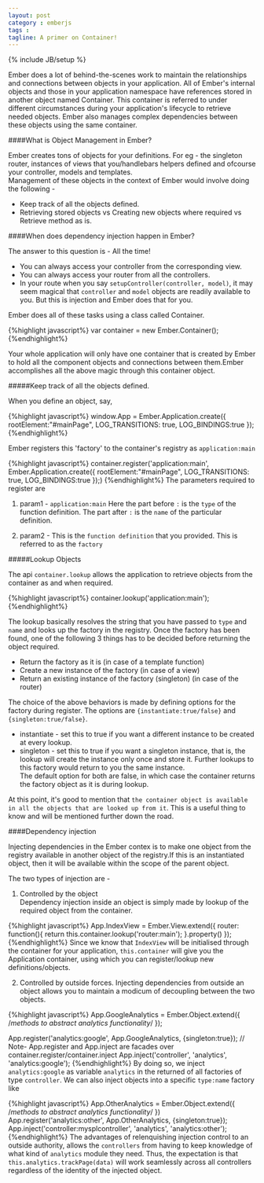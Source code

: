 ```yaml
---
layout: post
category : emberjs
tags :
tagline: A primer on Container!
---
```


{% include JB/setup %}

Ember does a lot of behind-the-scenes work to maintain the relationships and connections between objects in your application. All of Ember's internal objects and those in your application namespace have references stored in another object named Container. This container is referred to under different circumstances during your application's lifecycle to retrieve needed objects. Ember also manages complex dependencies between these objects using the same container.


####What is Object Management in Ember?

Ember creates tons of objects for your definitions. For eg - the singleton router, instances of views that you/handlebars helpers defined and ofcourse your controller, models and templates.  
Management of these objects in the context of Ember would involve doing the following -  

* Keep track of all the objects defined.
* Retrieving stored objects vs Creating new objects where required vs Retrieve method as is.  

####When does dependency injection happen in Ember?  

The answer to this question is - All the time!  

* You can always access your controller from the corresponding view.
* You can always access your router from all the controllers.
* In your route when you say `setupController(controller, model)`, it may seem magical that `controller` and `model` objects are readily available to you. But this is injection and Ember does that for you.  

Ember does all of these tasks using a class called Container.

{%highlight javascript%}
var container = new Ember.Container();
{%endhighlight%}

Your whole application will only have one container that is created by Ember to hold all the component objects and connections between them.Ember accomplishes all the above magic through this container object. 

#####Keep track of all the objects defined.

When you define an object, say,    

{%highlight javascript%}
window.App = Ember.Application.create({
	rootElement:"#mainPage",
	LOG_TRANSITIONS: true,
	LOG_BINDINGS:true
});
{%endhighlight%}

Ember registers this 'factory' to the container's registry as `application:main`

{%highlight javascript%}
container.register('application:main', Ember.Application.create({
	rootElement:"#mainPage",
	LOG_TRANSITIONS: true,
	LOG_BINDINGS:true
});)
{%endhighlight%}
The parameters required to register are  

1. param1 - `application:main`
	Here the part before `:` is the `type` of the function definition.
	The part after `:` is the `name` of the particular definition.

2. param2 - This is the `function definition` that you provided. This is referred to as the `factory`  

#####Lookup Objects

The api `container.lookup` allows the application to retrieve objects from the container as and when required.  

{%highlight javascript%}
container.lookup('application:main');
{%endhighlight%}

The lookup basically resolves the string that you have passed to `type` and `name` and looks up the factory in the registry. Once the factory has been found, one of the following 3 things has to be decided before returning the object required.  

* Return the factory as it is (in case of a template function)
* Create a new instance of the factory (in case of a view)
* Return an existing instance of the factory (singleton) (in case of the router)

The choice of the above behaviors is made by defining options for the factory during register. The options are 
`{instantiate:true/false}` and `{singleton:true/false}`.  

* instantiate - set this to true if you want a different instance to be created at every lookup.
* singleton - set this to true if you want a singleton instance, that is, the lookup will create the instance only once and store it. Further lookups to this factory would return to you the same instance.  
The default option for both are false, in which case the container returns the factory object as it is during lookup.

At this point, it's good to mention that `the container object is available in all the objects that are looked up from it`. This is a useful thing to know and will be mentioned further down the road.  

####Dependency injection  

Injecting dependencies in the Ember contex is to make one object from the registry available in another object of the registry.If this is an instantiated object, then it will be available within the scope of the parent object.  

The two types of injection are - 

1. Controlled by the object  
Dependency injection inside an object is simply made by lookup of the required object from the container.

{%highlight javascript%}
App.IndexView = Ember.View.extend({
	router: function(){
		return this.container.lookup('router:main');
	}.property()
});
{%endhighlight%}
Since we know that `IndexView` will be initialised through the container for your application, `this.container` will give you the Application container, using which you can register/lookup new definitions/objects.  

2. Controlled by outside forces.
Injecting dependencies from outside an object allows you to maintain a modicum of decoupling between the two objects.

{%highlight javascript%}
App.GoogleAnalytics = Ember.Object.extend({
	/*methods to abstract analytics functionality*/
});

App.register('analytics:google', App.GoogleAnalytics, {singleton:true}); 
// Note- App.register and App.inject are facades over container.register/container.inject
App.inject('controller', 'analytics', 'analytics:google'); 
{%endhighlight%}
By doing so, we inject `analytics:google` as variable `analytics` in the returned of all factories of type `controller`.
We can also inject objects into a specific `type:name` factory like

{%highlight javascript%}
App.OtherAnalytics = Ember.Object.extend({
	/*methods to abstract analytics functionality*/
})
App.register('analytics:other', App.OtherAnalytics, {singleton:true});
App.inject('controller:mysplcontroller', 'analytics', 'analytics:other');
{%endhighlight%}
The advantages of relenquishing injection control to an outside authority, allows the `controllers` from having to keep knowledge of what kind of `analytics` module they need. Thus, the expectation is that `this.analytics.trackPage(data)` will work seamlessly across all controllers regardless of the identity of the injected object.
